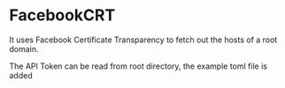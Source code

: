# FacebookCRT
It uses Facebook Certificate Transparency to fetch out the hosts of a root domain.

The API Token can be read from root directory, the example toml file is added 


